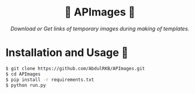 <div align="center">

# 📁 APImages 📁
*Download or Get links of temporary images during making of templates.*

</div>

# Installation and Usage 🧰
```bash
$ git clone https://github.com/AbdulRKB/APImages.git
$ cd APImages
$ pip install -r requirements.txt
$ python run.py
```